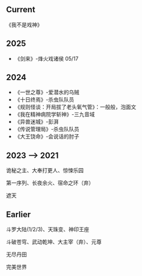 ## Current

《我不是戏神》

## 2025

- 《剑来》-烽火戏诸侯 05/17

## 2024

- 《一世之尊》-爱潜水的乌贼
- 《十日终焉》-杀虫队队员
- 《规则怪谈：开局拔了老头氧气管》：一般般，泡面文
- 《我在精神病院学斩神》-三九音域
- 《异兽迷城》-彭湃
- 《传说管理局》-杀虫队队员
- 《大王饶命》-会说话的肘子

## 2023 --> 2021

诡秘之主、大奉打更人、惊悚乐园

第一序列、长夜余火、宿命之环（弃）

遮天

## Earlier

斗罗大陆(1/2/3)、天珠变、神印王座

斗破苍穹、武动乾坤、大主宰（弃）、元尊

无尽丹田

完美世界

